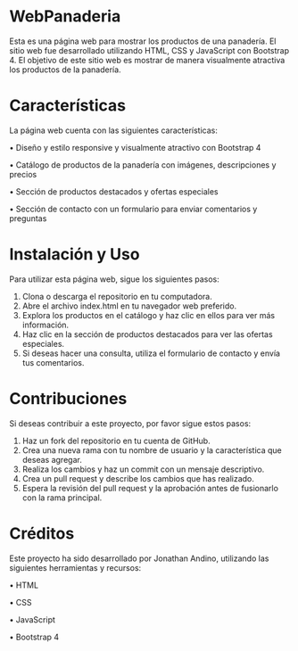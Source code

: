 # WebPanaderia
Esta es una página web para mostrar los productos de una panadería. El sitio web fue desarrollado utilizando HTML, CSS y JavaScript con Bootstrap 4. El objetivo de este sitio web es mostrar de manera visualmente atractiva los productos de la panadería.
# Características
La página web cuenta con las siguientes características:

•	Diseño y estilo responsive y visualmente atractivo con Bootstrap 4

•	Catálogo de productos de la panadería con imágenes, descripciones y precios

•	Sección de productos destacados y ofertas especiales

•	Sección de contacto con un formulario para enviar comentarios y preguntas
# Instalación y Uso
Para utilizar esta página web, sigue los siguientes pasos:
1.	Clona o descarga el repositorio en tu computadora.
2.	Abre el archivo index.html en tu navegador web preferido.
3.	Explora los productos en el catálogo y haz clic en ellos para ver más información.
4.	Haz clic en la sección de productos destacados para ver las ofertas especiales.
5.	Si deseas hacer una consulta, utiliza el formulario de contacto y envía tus comentarios.
# Contribuciones
Si deseas contribuir a este proyecto, por favor sigue estos pasos:
1.	Haz un fork del repositorio en tu cuenta de GitHub.
2.	Crea una nueva rama con tu nombre de usuario y la característica que deseas agregar.
3.	Realiza los cambios y haz un commit con un mensaje descriptivo.
4.	Crea un pull request y describe los cambios que has realizado.
5.	Espera la revisión del pull request y la aprobación antes de fusionarlo con la rama principal.
# Créditos
Este proyecto ha sido desarrollado por Jonathan Andino, utilizando las siguientes herramientas y recursos:

•	HTML

•	CSS

•	JavaScript


•	Bootstrap 4
